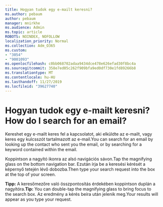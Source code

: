 ```yaml
---
title: Hogyan tudok egy e-mailt keresni?
ms.author: pebaum
author: pebaum
manager: mnirkhe
ms.audience: Admin
ms.topic: article
ROBOTS: NOINDEX, NOFOLLOW
localization_priority: Normal
ms.collection: Adm_O365
ms.custom:
- "3054"
- "9001093"
ms.openlocfilehash: c0bb068702adaa9434dce478e626efad30f8bc4a
ms.sourcegitcommit: 358e7ed05c262f909bfa9ed0df730e1fd89266b8
ms.translationtype: MT
ms.contentlocale: hu-HU
ms.lasthandoff: 11/27/2019
ms.locfileid: "39627740"
---
```

# <a name="how-do-i-search-for-an-email"></a><span data-ttu-id="19a94-102">Hogyan tudok egy e-mailt keresni?</span><span class="sxs-lookup"><span data-stu-id="19a94-102">How do I search for an email?</span></span>

<span data-ttu-id="19a94-103">Kereshet egy e-mailt keres fel a kapcsolatot, aki elküldte az e-mailt, vagy keres egy kulcsszót tartalmazott az e-mail.</span><span class="sxs-lookup"><span data-stu-id="19a94-103">You can search for an email by looking up the contact who sent you the email, or by searching for a keyword contained within the email.</span></span>

<span data-ttu-id="19a94-104">Koppintson a nagyító ikonra az alsó navigációs sávon.</span><span class="sxs-lookup"><span data-stu-id="19a94-104">Tap the magnifying glass on the bottom navigation bar.</span></span> <span data-ttu-id="19a94-105">Ezután írja be a keresési kérését a képernyő tetején lévő dobozba.</span><span class="sxs-lookup"><span data-stu-id="19a94-105">Then type your search request into the box at the top of your screen.</span></span> 

<span data-ttu-id="19a94-106">**Tipp:** A keresőmezőre való összpontosítás érdekében koppintson duplán a nagyítóra.</span><span class="sxs-lookup"><span data-stu-id="19a94-106">**Tip:** You can double-tap the magnifying glass to bring focus to the search box.</span></span> <span data-ttu-id="19a94-107">Az eredmény a kérés beíra után jelenik meg.</span><span class="sxs-lookup"><span data-stu-id="19a94-107">Your results will appear as you type your request.</span></span> 
